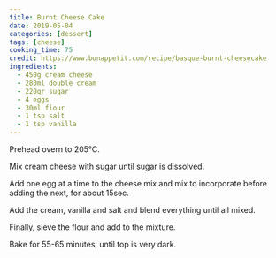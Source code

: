 ```yaml
---
title: Burnt Cheese Cake
date: 2019-05-04
categories: [dessert]
tags: [cheese]
cooking_time: 75
credit: https://www.bonappetit.com/recipe/basque-burnt-cheesecake
ingredients:
  - 450g cream cheese
  - 280ml double cream
  - 220gr sugar
  - 4 eggs
  - 30ml flour
  - 1 tsp salt
  - 1 tsp vanilla
---
```


Prehead overn to 205°C.

Mix cream cheese with sugar until sugar is dissolved.

Add one egg at a time to the cheese mix and mix to incorporate before adding the next, for about 15sec.

Add the cream, vanilla and salt and blend everything until all mixed.

Finally, sieve the flour and add to the mixture.

Bake for 55-65 minutes, until top is very dark.
